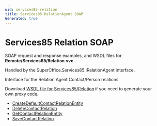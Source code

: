 ```yaml
---
uid: services85-relation
title: Services85.RelationAgent SOAP
Generated: true
---
```


# Services85 Relation SOAP

SOAP request and response examples, and WSDL files for **Remote/Services85/Relation.svc**

Handled by the <see cref="T:SuperOffice.Services85.IRelationAgent">SuperOffice.Services85.IRelationAgent</see> interface.

Interface for the Relation Agent
Contact/Person relations

Download [WSDL file for Services85/Relation](../Services85-Relation.md) if you need to generate your own proxy code.

* [CreateDefaultContactRelationEntity](CreateDefaultContactRelationEntity.md)
* [DeleteContactRelation](DeleteContactRelation.md)
* [GetContactRelationEntity](GetContactRelationEntity.md)
* [SaveContactRelation](SaveContactRelation.md)
